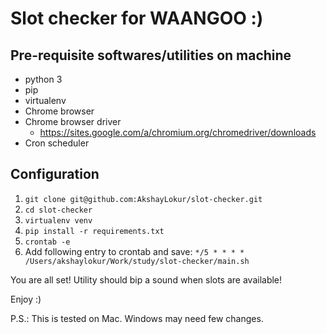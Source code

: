 
# Slot checker for WAANGOO :)

## Pre-requisite softwares/utilities on machine
- python 3
- pip
- virtualenv
- Chrome browser
- Chrome browser driver
	- https://sites.google.com/a/chromium.org/chromedriver/downloads
- Cron scheduler

## Configuration
1. `git clone git@github.com:AkshayLokur/slot-checker.git`
2. `cd slot-checker`
3. `virtualenv venv`
4. `pip install -r requirements.txt`
5. `crontab -e`
6. Add following entry to crontab and save: 
`*/5 * * * * /Users/akshaylokur/Work/study/slot-checker/main.sh`

You are all set! Utility should bip a sound when slots are available!

Enjoy :)

P.S.: This is tested on Mac. Windows may need few changes.
